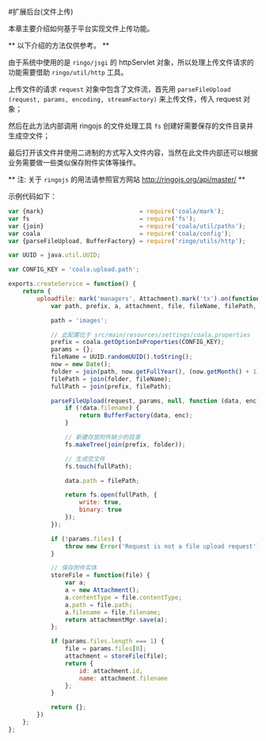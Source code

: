 #扩展后台(文件上传)

本章主要介绍如何基于平台实现文件上传功能。

** 以下介绍的方法仅供参考。 **

由于系统中使用的是 `ringo/jsgi` 的 httpServlet 对象，所以处理上传文件请求的功能需要借助 `ringo/util/http` 工具。

上传文件的请求 `request` 对象中包含了文件流，首先用 `parseFileUpload (request, params, encoding, streamFactory)` 来上传文件，传入 request 对象；

然后在此方法内部调用 ringojs 的文件处理工具 `fs` 创建好需要保存的文件目录并生成空文件；

最后打开该文件并使用二进制的方式写入文件内容，当然在此文件内部还可以根据业务需要做一些类似保存附件实体等操作。

** 注: 关于 `ringojs` 的用法请参照官方网站 http://ringojs.org/api/master/ **

示例代码如下：

```javascript
var {mark}                           = require('coala/mark');
var fs                               = require('fs');
var {join}                           = require('coala/util/paths');
var coala                            = require('coala/config');
var {parseFileUpload, BufferFactory} = require('ringo/utils/http');

var UUID = java.util.UUID;

var CONFIG_KEY = 'coala.upload.path';

exports.createService = function() {
    return {
        uploadfile: mark('managers', Attachment).mark('tx').on(function (attachmentMgr, request) {
            var path, prefix, a, attachment, file, fileName, filePath, folder, fullPath, now, params, storeFile;

            path = 'images';

            // 此配置位于 src/main/resources/settings/coala.properties
            prefix = coala.getOptionInProperties(CONFIG_KEY);
            params = {};
            fileName = UUID.randomUUID().toString();
            now = new Date();
            folder = join(path, now.getFullYear(), (now.getMonth() + 1) + '-' + now.getDate());
            filePath = join(folder, fileName);
            fullPath = join(prefix, filePath);

            parseFileUpload(request, params, null, function (data, enc) {
                if (!data.filename) {
                    return BufferFactory(data, enc);
                }

                // 新建存放附件缺少的目录
                fs.makeTree(join(prefix, folder));

                // 生成空文件
                fs.touch(fullPath);

                data.path = filePath;

                return fs.open(fullPath, {
                    write: true,
                    binary: true
                });
            });

            if (!params.files) {
                throw new Error('Request is not a file upload request');
            }

            // 保存附件实体
            storeFile = function(file) {
                var a;
                a = new Attachment();
                a.contentType = file.contentType;
                a.path = file.path;
                a.filename = file.filename;
                return attachmentMgr.save(a);
            };

            if (params.files.length === 1) {
                file = params.files[0];
                attachment = storeFile(file);
                return {
                    id: attachment.id,
                    name: attachment.filename
                };
            }

            return {};
        })
    };
};
```
